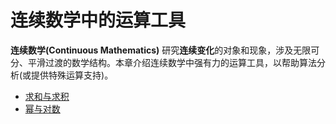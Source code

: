 # 连续数学中的运算工具
**连续数学(Continuous Mathematics)** 研究**连续变化**的对象和现象，涉及无限可分、平滑过渡的数学结构。本章介绍连续数学中强有力的运算工具，以帮助算法分析(或提供特殊运算支持)。
- [求和与求积](./summation/README.md)
- [幂与对数](./logarithm.md)
